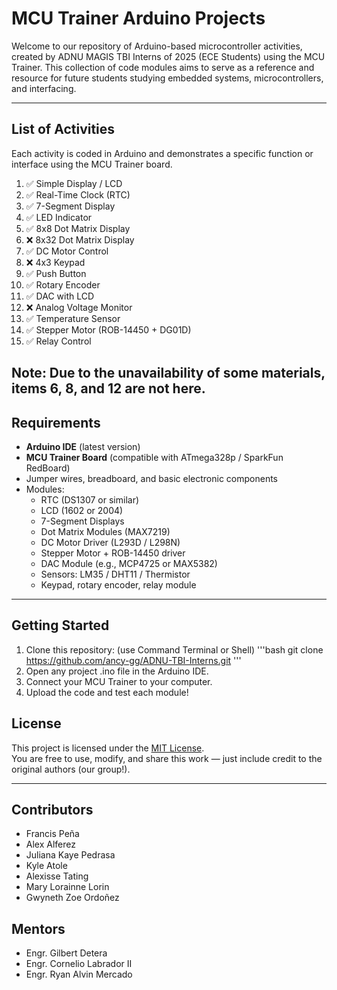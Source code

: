 # MCU Trainer Arduino Projects

Welcome to our repository of Arduino-based microcontroller activities, created by ADNU MAGIS TBI Interns of 2025 (ECE Students) using the MCU Trainer. This collection of code modules aims to serve as a reference and resource for future students studying embedded systems, microcontrollers, and interfacing.

---

## List of Activities

Each activity is coded in Arduino and demonstrates a specific function or interface using the MCU Trainer board.

1. ✅ Simple Display / LCD  
2. ✅ Real-Time Clock (RTC)  
3. ✅ 7-Segment Display  
4. ✅ LED Indicator  
5. ✅ 8x8 Dot Matrix Display  
6. ❌ 8x32 Dot Matrix Display  
7. ✅ DC Motor Control  
8. ❌ 4x3 Keypad  
9. ✅ Push Button  
10. ✅ Rotary Encoder  
11. ✅ DAC with LCD  
12. ❌ Analog Voltage Monitor  
13. ✅ Temperature Sensor  
14. ✅ Stepper Motor (ROB-14450 + DG01D)  
15. ✅ Relay Control  

Note: Due to the unavailability of some materials, items 6, 8, and 12 are not here.
---

## Requirements

- **Arduino IDE** (latest version)
- **MCU Trainer Board** (compatible with ATmega328p / SparkFun RedBoard)
- Jumper wires, breadboard, and basic electronic components
- Modules:
  - RTC (DS1307 or similar)
  - LCD (1602 or 2004)
  - 7-Segment Displays
  - Dot Matrix Modules (MAX7219)
  - DC Motor Driver (L293D / L298N)
  - Stepper Motor + ROB-14450 driver
  - DAC Module (e.g., MCP4725 or MAX5382)
  - Sensors: LM35 / DHT11 / Thermistor
  - Keypad, rotary encoder, relay module

---

## Getting Started
1. Clone this repository: (use Command Terminal or Shell)
   '''bash
   git clone https://github.com/ancy-gg/ADNU-TBI-Interns.git
   '''
3. Open any project .ino file in the Arduino IDE.
4. Connect your MCU Trainer to your computer.
5. Upload the code and test each module!


## License

This project is licensed under the [MIT License](LICENSE).  
You are free to use, modify, and share this work — just include credit to the original authors (our group!).

---

## Contributors
- Francis Peña
- Alex Alferez
- Juliana Kaye Pedrasa
- Kyle Atole
- Alexisse Tating
- Mary Lorainne Lorin
- Gwyneth Zoe Ordoñez

## Mentors
- Engr. Gilbert Detera
- Engr. Cornelio Labrador II
- Engr. Ryan Alvin Mercado
